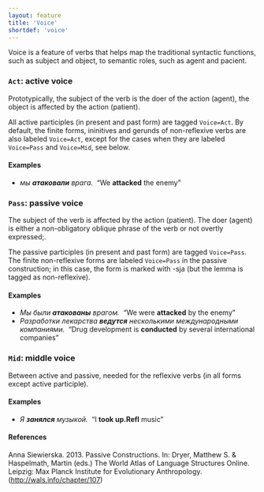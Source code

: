 ```yaml
---
layout: feature
title: 'Voice'
shortdef: 'voice'
---
```


Voice is a feature of verbs that helps map the traditional syntactic functions,
such as subject and object, to semantic roles, such as agent and pacient.

### `Act`: active voice

Prototypically, the subject of the verb is the doer of the action (agent), the object
is affected by the action (patient).

All active participles (in present and past form) are tagged `Voice=Act`.
By default, the finite forms, ininitives and gerunds of non-reflexive verbs are also labeled `Voice=Act`, except for the cases when they are labeled `Voice=Pass` and `Voice=Mid`, see below.

#### Examples

* _мы <b>атаковали</b> врага.&nbsp;_ “We <b>attacked</b> the enemy”
  
### `Pass`: passive voice

The subject of the verb is affected by the action (patient). The doer
(agent) is either a non-obligatory oblique phrase of the verb or not overtly expressed;.

The passive participles (in present and past form) are tagged `Voice=Pass`. The finite non-reflexive forms are labeled `Voice=Pass` in the passive construction; in this case, the form is marked with -sja (but the lemma is tagged as non-reflexive).

#### Examples

* _Мы были <b>атакованы</b> врагом.&nbsp;_ “We were <b>attacked</b> by the enemy” 
* _Разработки лекарства <b>ведутся</b> несколькими международными компаниями.&nbsp;_ “Drug development is <b>conducted</b> by several international companies” 

### `Mid`: middle voice

Between active and passive, needed for the reflexive verbs (in all forms except active participle).

#### Examples

* _Я <b>занялся</b> музыкой.&nbsp;_ “I <b>took up.Refl</b> music” 

#### References

Anna Siewierska. 2013. Passive Constructions. In: Dryer, Matthew S. & Haspelmath, Martin (eds.) 
The World Atlas of Language Structures Online. Leipzig: Max Planck Institute for Evolutionary Anthropology. 
(http://wals.info/chapter/107) 
<!-- Interlanguage links updated Út zář 29 20:23:14 CEST 2020 -->
